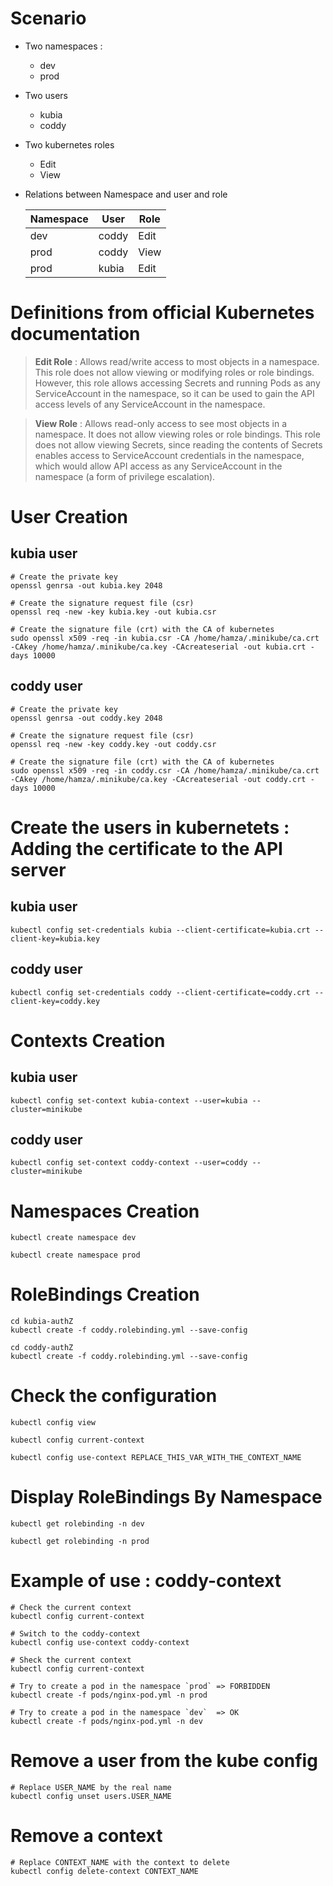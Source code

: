 
Scenario
=========

- Two namespaces : 
	- dev
	- prod 

- Two users
	- kubia
	- coddy

- Two kubernetes roles
	- Edit
	- View

- Relations between Namespace and user and role

	|  Namespace |  User  |  Role |
	|------------|--------|-------|
	| dev  		 |  coddy |  Edit |
	| prod 		 |  coddy |  View |
	| prod  	 |  kubia |  Edit |


Definitions from official Kubernetes documentation
===

	
>	**Edit Role** : Allows read/write access to most objects in a namespace.
	This role does not allow viewing or modifying roles or role bindings. However,
	this role allows accessing Secrets and running Pods as any ServiceAccount in the namespace,
	so it can be used to gain the API access levels of any ServiceAccount in the namespace.

> 	**View Role** : Allows read-only access to see most objects in a namespace. It does not allow viewing roles or role bindings.
	This role does not allow viewing Secrets, since reading the contents of Secrets enables access to ServiceAccount credentials in the namespace,
	which would allow API access as any ServiceAccount in the namespace (a form of privilege escalation).


User Creation
===

**kubia** user
---

	# Create the private key 
	openssl genrsa -out kubia.key 2048

	# Create the signature request file (csr)
	openssl req -new -key kubia.key -out kubia.csr

	# Create the signature file (crt) with the CA of kubernetes 
	sudo openssl x509 -req -in kubia.csr -CA /home/hamza/.minikube/ca.crt -CAkey /home/hamza/.minikube/ca.key -CAcreateserial -out kubia.crt -days 10000

**coddy** user
---

	# Create the private key 
	openssl genrsa -out coddy.key 2048

	# Create the signature request file (csr)
	openssl req -new -key coddy.key -out coddy.csr

	# Create the signature file (crt) with the CA of kubernetes 
	sudo openssl x509 -req -in coddy.csr -CA /home/hamza/.minikube/ca.crt -CAkey /home/hamza/.minikube/ca.key -CAcreateserial -out coddy.crt -days 10000


Create the users in kubernetets : Adding the certificate to the API server
===

**kubia** user
---

	kubectl config set-credentials kubia --client-certificate=kubia.crt --client-key=kubia.key

**coddy** user
---

	kubectl config set-credentials coddy --client-certificate=coddy.crt --client-key=coddy.key


Contexts Creation
===

**kubia** user
---

	kubectl config set-context kubia-context --user=kubia --cluster=minikube

**coddy** user
---

	kubectl config set-context coddy-context --user=coddy --cluster=minikube

Namespaces Creation
===

	kubectl create namespace dev

	kubectl create namespace prod


RoleBindings Creation
===

	cd kubia-authZ
	kubectl create -f coddy.rolebinding.yml --save-config

	cd coddy-authZ
	kubectl create -f coddy.rolebinding.yml --save-config

Check the configuration
===

	kubectl config view

	kubectl config current-context

	kubectl config use-context REPLACE_THIS_VAR_WITH_THE_CONTEXT_NAME

Display RoleBindings By Namespace
===

	kubectl get rolebinding -n dev

	kubectl get rolebinding -n prod

Example of use : coddy-context
===
	# Check the current context
	kubectl config current-context

	# Switch to the coddy-context 
	kubectl config use-context coddy-context

	# Sheck the current context
	kubectl config current-context

	# Try to create a pod in the namespace `prod` => FORBIDDEN
	kubectl create -f pods/nginx-pod.yml -n prod

	# Try to create a pod in the namespace `dev`  => OK
	kubectl create -f pods/nginx-pod.yml -n dev

Remove a user from the kube config
===

	# Replace USER_NAME by the real name
	kubectl config unset users.USER_NAME

Remove a context
===

	# Replace CONTEXT_NAME with the context to delete
	kubectl config delete-context CONTEXT_NAME



